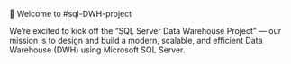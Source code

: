 🎉 Welcome to #sql-DWH-project 

We’re excited to kick off the “SQL Server Data Warehouse Project” — our mission is to design and build a modern, scalable, and efficient Data Warehouse (DWH) using Microsoft SQL Server.
